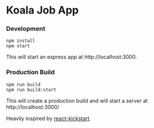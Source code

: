 # Koala Job App

### Development
```
npm install
npm start
```
This will start an express app at http://localhost:3000.


### Production Build
```
npm run build
npm run build:start
```
This will create a production build and will start a server at http://localhost:3000/

Heavily inspired by [react-kickstart](https://github.com/vesparny/react-kickstart).
